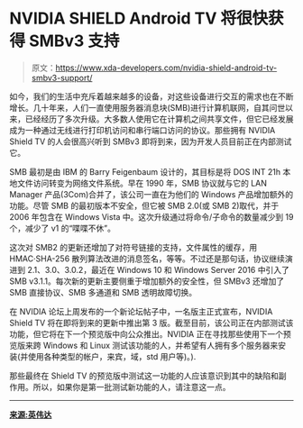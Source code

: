 # NVIDIA SHIELD Android TV 将很快获得 SMBv3 支持

> 原文：<https://www.xda-developers.com/nvidia-shield-android-tv-smbv3-support/>

如今，我们的生活中充斥着越来越多的设备，对这些设备进行交互的需求也在不断增长。几十年来，人们一直使用服务器消息块(SMB)进行计算机联网，自其问世以来，已经经历了多次升级。大多数人使用它在计算机之间共享文件，但它已经发展成为一种通过无线进行打印机访问和串行端口访问的协议。那些拥有 NVIDIA Shield TV 的人会很高兴听到 SMBv3 即将到来，因为开发人员目前正在内部测试它。

SMB 最初是由 IBM 的 Barry Feigenbaum 设计的，其目标是将 DOS INT 21h 本地文件访问转变为网络文件系统。早在 1990 年，SMB 协议就与它的 LAN Manager 产品(3Com)合并了，该公司一直在为他们的 Windows 产品增加额外的功能。尽管 SMB 的最初版本不安全，但它被 SMB 2.0(或 SMB 2)取代，并于 2006 年包含在 Windows Vista 中。这次升级通过将命令/子命令的数量减少到 19 个，减少了 v1 的“喋喋不休”。

这次对 SMB2 的更新还增加了对符号链接的支持，文件属性的缓存，用 HMAC·SHA-256 散列算法改进的消息签名，等等。不过还是那句话，协议继续演进到 2.1、3.0、3.0.2，最近在 Windows 10 和 Windows Server 2016 中引入了 SMB v3.1.1。每次新的更新主要侧重于增加额外的安全性，但 SMBv3 还增加了 SMB 直接协议、SMB 多通道和 SMB 透明故障切换。

在 NVIDIA 论坛上周发布的一个新论坛帖子中，一名版主正式宣布，NVIDIA Shield TV 将在即将到来的更新中推出第 3 版。截至目前，该公司正在内部测试该功能，但它将在下一个预览版中向公众推出。NVIDIA 正在寻找那些使用下一个预览版来跨 Windows 和 Linux 测试该功能的人，并希望有人拥有多个服务器来安装(并使用各种类型的帐户，来宾，域，std 用户等)。).

那些最终在 Shield TV 的预览版中测试这一功能的人应该意识到其中的缺陷和副作用。所以，如果你是第一批测试新功能的人，请注意这一点。

* * *

[**来源:英伟达**](https://forums.geforce.com/default/topic/1073714/shield-tv/smb-v3-coming-soon/)
